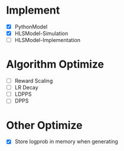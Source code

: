 # Implement
- [x] PythonModel
- [x] HLSModel-Simulation
- [ ] HLSModel-Implementation

# Algorithm Optimize
- [ ] Reward Scaling
- [ ] LR Decay
- [ ] LDPPS
- [ ] DPPS

# Other Optimize
- [x] Store logprob in memory when generating
